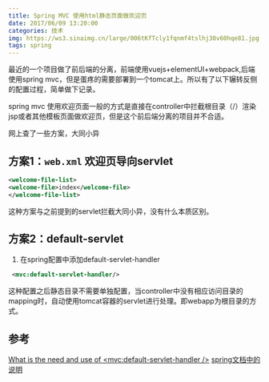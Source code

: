 ```yaml
---
title: Spring MVC 使用html静态页面做欢迎页
date: 2017/06/09 13:20:00
categories: 技术
img: https://ws3.sinaimg.cn/large/006tKfTcly1fqnmf4tslhj30v60hqe81.jpg
tags: spring
---
```

最近的一个项目做了前后端的分离，前端使用vuejs+elementUI+webpack,后端使用spring mvc，但是蛋疼的需要部署到一个tomcat上。所以有了以下辗转反侧的配置过程，简单做下记录。

spring mvc 使用欢迎页面一般的方式是直接在controller中拦截根目录（/）渲染jsp或者其他模板页面做欢迎页，但是这个前后端分离的项目并不合适。

网上查了一些方案，大同小异

## 方案1：`web.xml` 欢迎页导向servlet

```xml
<welcome-file-list>
<welcome-file>index</welcome-file>
</welcome-file-list>
```
这种方案与之前提到的servlet拦截大同小异，没有什么本质区别。

## 方案2：default-servlet

1. 在spring配置中添加default-servlet-handler

```xml
 <mvc:default-servlet-handler/>
```

这种配置之后静态目录不需要单独配置，当controller中没有相应访问目录的mapping时，自动使用tomcat容器的servlet进行处理。即webapp为根目录的方式。


## 参考

[What is the need and use of <mvc:default-servlet-handler />](https://stackoverflow.com/questions/31346267/what-is-the-need-and-use-of-mvcdefault-servlet-handler)
[spring文档中的说明](http://docs.spring.io/spring/docs/current/spring-framework-reference/html/mvc.html#mvc-default-servlet-handler)
